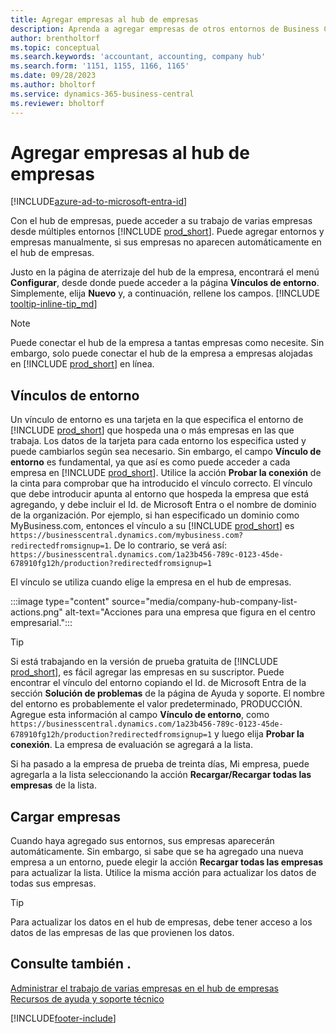 ```yaml
---
title: Agregar empresas al hub de empresas
description: Aprenda a agregar empresas de otros entornos de Business Central al hub de empresas para poder administrar el trabajo en todos los entornos.
author: brentholtorf
ms.topic: conceptual
ms.search.keywords: 'accountant, accounting, company hub'
ms.search.form: '1151, 1155, 1166, 1165'
ms.date: 09/28/2023
ms.author: bholtorf
ms.service: dynamics-365-business-central
ms.reviewer: bholtorf
---
```

# Agregar empresas al hub de empresas

[!INCLUDE[azure-ad-to-microsoft-entra-id](~/../shared-content/shared/azure-ad-to-microsoft-entra-id.md)]

Con el hub de empresas, puede acceder a su trabajo de varias empresas desde múltiples entornos [!INCLUDE [prod_short](includes/prod_short.md)]. Puede agregar entornos y empresas manualmente, si sus empresas no aparecen automáticamente en el hub de empresas.  

Justo en la página de aterrizaje del hub de la empresa, encontrará el menú **Configurar**, desde donde puede acceder a la página **Vínculos de entorno**. Simplemente, elija **Nuevo** y, a continuación, rellene los campos. [!INCLUDE [tooltip-inline-tip_md](includes/tooltip-inline-tip_md.md)]  

> [!NOTE]
> Puede conectar el hub de la empresa a tantas empresas como necesite. Sin embargo, solo puede conectar el hub de la empresa a empresas alojadas en [!INCLUDE [prod_short](includes/prod_short.md)] en línea.

## Vínculos de entorno

Un vínculo de entorno es una tarjeta en la que especifica el entorno de [!INCLUDE [prod_short](includes/prod_short.md)] que hospeda una o más empresas en las que trabaja. Los datos de la tarjeta para cada entorno los especifica usted y puede cambiarlos según sea necesario. Sin embargo, el campo **Vínculo de entorno** es fundamental, ya que así es como puede acceder a cada empresa en [!INCLUDE [prod_short](includes/prod_short.md)]. Utilice la acción **Probar la conexión** de la cinta para comprobar que ha introducido el vínculo correcto. El vínculo que debe introducir apunta al entorno que hospeda la empresa que está agregando, y debe incluir el Id. de Microsoft Entra o el nombre de dominio de la organización. Por ejemplo, si han especificado un dominio como MyBusiness.com, entonces el vínculo a su [!INCLUDE [prod_short](includes/prod_short.md)] es ```https://businesscentral.dynamics.com/mybusiness.com?redirectedfromsignup=1```. De lo contrario, se verá así: ```https://businesscentral.dynamics.com/1a23b456-789c-0123-45de-678910fg12h/production?redirectedfromsignup=1```  

El vínculo se utiliza cuando elige la empresa en el hub de empresas.  

:::image type="content" source="media/company-hub-company-list-actions.png" alt-text="Acciones para una empresa que figura en el centro empresarial.":::

> [!TIP]
> Si está trabajando en la versión de prueba gratuita de [!INCLUDE [prod_short](includes/prod_short.md)], es fácil agregar las empresas en su suscriptor. Puede encontrar el vínculo del entorno copiando el Id. de Microsoft Entra de la sección **Solución de problemas** de la página de Ayuda y soporte. El nombre del entorno es probablemente el valor predeterminado, PRODUCCIÓN. Agregue esta información al campo **Vínculo de entorno**, como ```https://businesscentral.dynamics.com/1a23b456-789c-0123-45de-678910fg12h/production?redirectedfromsignup=1``` y luego elija **Probar la conexión**. La empresa de evaluación se agregará a la lista.
>
> Si ha pasado a la empresa de prueba de treinta días, Mi empresa, puede agregarla a la lista seleccionando la acción **Recargar/Recargar todas las empresas** de la lista.

## Cargar empresas

Cuando haya agregado sus entornos, sus empresas aparecerán automáticamente. Sin embargo, si sabe que se ha agregado una nueva empresa a un entorno, puede elegir la acción **Recargar todas las empresas** para actualizar la lista. Utilice la misma acción para actualizar los datos de todas sus empresas.  

> [!TIP]
> Para actualizar los datos en el hub de empresas, debe tener acceso a los datos de las empresas de las que provienen los datos.

## Consulte también .

[Administrar el trabajo de varias empresas en el hub de empresas](company-hub.md)  
[Recursos de ayuda y soporte técnico](product-help-and-support.md)  

[!INCLUDE[footer-include](includes/footer-banner.md)]

